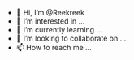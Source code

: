 - 👋 Hi, I’m @Reekreek
- 👀 I’m interested in ...
- 🌱 I’m currently learning ...
- 💞️ I’m looking to collaborate on ...
- 📫 How to reach me ...

<!---
Reekreek/Reekreek is a ✨ special ✨ repository because its `README.md` (this file) appears on your GitHub profile.
You can click the Preview link to take a look at your changes.
--->

